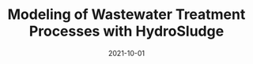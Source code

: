 ---
title: "Modeling of Wastewater Treatment Processes with HydroSludge"
collection: publications
permalink: /publication/2021-10-01-Modeling-of-Wastewater-Treatment-Processes-with-HydroSludge
type: "journal"
date: 2021-10-01
venue: '<em>Water Environment Research</em>(93), pp. 3049--3063'
paperurl: 'https://doi.org/10.1002/wer.1656'
citation: ' <strong>S. Iserte</strong>,  P. Carratalà,  R. Arnau,  R. Martínez-Cuenca,  P. Barreda,  L. Basiero,  J. Climent, and  S. Chiva, &quot;Modeling of Wastewater Treatment Processes with HydroSludge.&quot; <em>Water Environment Research</em>(93), pp. 3049--3063, Oct. 2021. ISSN: 1061-4303.'
---